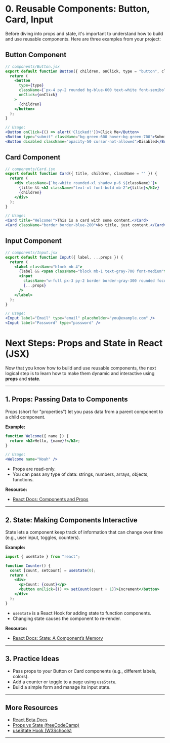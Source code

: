 # 0. Reusable Components: Button, Card, Input

Before diving into props and state, it's important to understand how to build and use reusable components. Here are three examples from your project:

## Button Component
```jsx
// components/Button.jsx
export default function Button({ children, onClick, type = "button", className = "" }) {
  return (
    <button
      type={type}
      className={`px-4 py-2 rounded bg-blue-600 text-white font-semibold hover:bg-blue-700 transition ${className}`}
      onClick={onClick}
    >
      {children}
    </button>
  );
}

// Usage:
<Button onClick={() => alert('Clicked!')}>Click Me</Button>
<Button type="submit" className="bg-green-600 hover:bg-green-700">Submit</Button>
<Button disabled className="opacity-50 cursor-not-allowed">Disabled</Button>
```

## Card Component
```jsx
// components/Card.jsx
export default function Card({ title, children, className = "" }) {
  return (
    <div className={`bg-white rounded-xl shadow p-6 ${className}`}>
      {title && <h2 className="text-xl font-bold mb-2">{title}</h2>}
      {children}
    </div>
  );
}

// Usage:
<Card title="Welcome!">This is a card with some content.</Card>
<Card className="border border-blue-200">No title, just content.</Card>
```

## Input Component
```jsx
// components/Input.jsx
export default function Input({ label, ...props }) {
  return (
    <label className="block mb-4">
      {label && <span className="block mb-1 text-gray-700 font-medium">{label}</span>}
      <input
        className="w-full px-3 py-2 border border-gray-300 rounded focus:outline-none focus:ring-2 focus:ring-blue-400"
        {...props}
      />
    </label>
  );
}

// Usage:
<Input label="Email" type="email" placeholder="you@example.com" />
<Input label="Password" type="password" />
```

# Next Steps: Props and State in React (JSX)

Now that you know how to build and use reusable components, the next logical step is to learn how to make them dynamic and interactive using **props** and **state**.

---

## 1. Props: Passing Data to Components

Props (short for "properties") let you pass data from a parent component to a child component.

**Example:**
```jsx
function Welcome({ name }) {
  return <h2>Hello, {name}!</h2>;
}

// Usage:
<Welcome name="Noah" />
```

- Props are read-only.
- You can pass any type of data: strings, numbers, arrays, objects, functions.

**Resource:**
- [React Docs: Components and Props](https://react.dev/learn/passing-props-to-a-component)

---

## 2. State: Making Components Interactive

State lets a component keep track of information that can change over time (e.g., user input, toggles, counters).

**Example:**
```jsx
import { useState } from "react";

function Counter() {
  const [count, setCount] = useState(0);
  return (
    <div>
      <p>Count: {count}</p>
      <button onClick={() => setCount(count + 1)}>Increment</button>
    </div>
  );
}
```

- `useState` is a React Hook for adding state to function components.
- Changing state causes the component to re-render.

**Resource:**
- [React Docs: State: A Component’s Memory](https://react.dev/learn/state-a-components-memory)

---

## 3. Practice Ideas
- Pass props to your Button or Card components (e.g., different labels, colors).
- Add a counter or toggle to a page using `useState`.
- Build a simple form and manage its input state.

---

## More Resources
- [React Beta Docs](https://react.dev/learn)
- [Props vs State (freeCodeCamp)](https://www.freecodecamp.org/news/props-vs-state-in-react/)
- [useState Hook (W3Schools)](https://www.w3schools.com/react/react_usestate.asp)

---